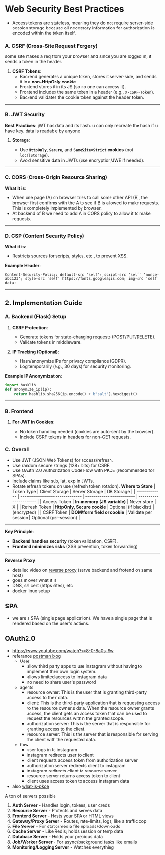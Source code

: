 # **Web Security Best Practices**

- Access tokens are stateless, meaning they do not require server-side session storage because all necessary information for authorization is encoded within the token itself.

### **A. CSRF (Cross-Site Request Forgery)**

some site makes a req from your browser and since you are logged in, it sends a token in the header.

1. **CSRF Tokens**:
   - Backend generates a unique token, stores it server-side, and sends it in a **non-HttpOnly cookie**.
   - Frontend stores it in its JS (so no one can access it).
   - Frontend includes the same token in a header (e.g., `X-CSRF-Token`).
   - Backend validates the cookie token against the header token.

---

### **B. JWT Security**

**Best Practices**:
jWT has data and its hash. u can only recreate the hash if u have key. data is readable by anyone

1. **Storage**:

   - Use **`HttpOnly`**, **`Secure`**, and **`SameSite=Strict` cookies** (not `localStorage`).
   - Avoid sensitive data in JWTs (use encryption/JWE if needed).

---

### **C. CORS (Cross-Origin Resource Sharing)**

**What it is**:

- When one page (A) on browser tries to call some other API (B), the browser first confirms with the A to see if B is allowed to make requests. This is completely implemented by browser.
- At backend of B we need to add A in CORS policy to allow it to make requests.

---

### **D. CSP (Content Security Policy)**

**What it is**:

- Restricts sources for scripts, styles, etc., to prevent XSS.

**Example Header**:

```http
Content-Security-Policy: default-src 'self'; script-src 'self' 'nonce-abc123'; style-src 'self' https://fonts.googleapis.com; img-src 'self' data:
```

---

## **2. Implementation Guide**

### **A. Backend (Flask) Setup**

1. **CSRF Protection**:

   - Generate tokens for state-changing requests (POST/PUT/DELETE).
   - Validate tokens in middleware.

2. **IP Tracking (Optional)**:
   - Hash/anonymize IPs for privacy compliance (GDPR).
   - Log temporarily (e.g., 30 days) for security monitoring.

**Example IP Anonymization**:

```python
import hashlib
def anonymize_ip(ip):
    return hashlib.sha256(ip.encode() + b"salt").hexdigest()
```

---

### **B. Frontend**

1. **For JWT in Cookies**:

   - No token handling needed (cookies are auto-sent by the browser).
   - Include CSRF tokens in headers for non-GET requests.

### **C. Overall**

- Use JWT (JSON Web Tokens) for access/refresh.
- Use random secure strings (128+ bits) for CSRF.
- Use OAuth 2.0 Authorization Code Flow with PKCE (recommended for SPAs).
- Include claims like sub, iat, exp in JWTs.
- Rotate refresh tokens on use (refresh token rotation).
  **Where to Store**
  | Token Type | Client Storage | Server Storage | DB Storage |
  | ------------- | ------------------------------- | ------------------------- | ---------------------- |
  | Access Token | **In-memory (JS variable)** | Never store | X |
  | Refresh Token | **HttpOnly, Secure cookie** | Optional (if blacklist) | (encrypted) |
  | CSRF Token | **DOM/form field or cookie** | Validate per session | Optional (per-session) |

---

**Key Principle**:

- **Backend handles security** (token validation, CSRF).
- **Frontend minimizes risks** (XSS prevention, token forwarding).

---

**Reverse Proxy**

- detailed video on [reverse proxy](https://www.youtube.com/watch?v=m1MWjPKS5NM) (serve backend and frotend on same host)
- goes in over what it is
- DNS, ssl cert (https sites), etc
- docker linux setup

## SPA

- we are a SPA (single page application). We have a single page that is rendered based on the user's actions.

## OAuth2.0

- https://www.youtube.com/watch?v=8-0-8a0s-9w
- referance [postman blog](https://blog.postman.com/what-is-oauth-2-0/)
  - Uses
    - allow third party apps to use instagram without having to implement their own login system.
    - allows limited access to instagram data
    - no need to share user's password
  - agents
    - resource owner: This is the user that is granting third-party access to their data.
    - client: This is the third-party application that is requesting access to the resource owner,s data. When the resource owner grants access, the client gets an access token that can be used to request the resources within the granted scope.
    - authorization server: This is the server that is responsible for granting access to the client.
    - resource server: This is the server that is responsible for serving the client with the requested data.
  - flow
    - user logs in to instagram
    - instagram redirects user to client
    - client requests access token from authorization server
    - authorization server redirects client to instagram
    - instagram redirects client to resource server
    - resource server returns access token to client
    - client uses access token to access instagram data
- also [what-is-pkce](https://blog.postman.com/what-is-pkce/)

A ton of servers possible

1. **Auth Server** - Handles login, tokens, user creds
2. **Resource Server** - Protects and serves data
3. **Frontend Server** - Hosts your SPA or HTML views
4. **Gateway/Proxy Server** - Routes, rate-limits, logs; like a traffic cop
5. **File Server** - For static/media file uploads/downloads
6. **Cache Server** - Like Redis; holds session or temp data
7. **Database Server** - Holds your precious data
8. **Job/Worker Server** - For async/background tasks like emails
9. **Monitoring/Logging Server** - Watches everything
